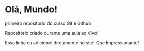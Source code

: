 # Olá, Mundo!
 primeiro repositorio do curso Git e Github

Repositório criado durante uma aula ao Vivo! 

Essa linha eu adicionei diretamente no site! Que Impressionante!

